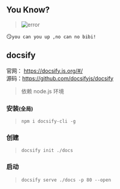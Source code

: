 ## You Know?

> ![error](/favicon.ico)

:smirk:`you can you up ,no can no bibi!`


## docsify

官网： https://docsify.js.org/#/  
源码：https://github.com/docsifyjs/docsify  

> 依赖 node.js 环境

### 安装<small>(全局)</small>

> `npm i docsify-cli -g`

### 创建

> `docsify init ./docs`

### 启动

> `docsify serve ./docs -p 80 --open`